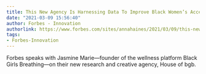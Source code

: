```yaml
---
title: This New Agency Is Harnessing Data To Improve Black Women’s Access To Wellness
date: "2021-03-09 15:56:40"
author: Forbes - Innovation
authorlink: https://www.forbes.com/sites/annahaines/2021/03/09/this-new-agency-is-harnessing-data-to-improve-black-womens-access-to-wellness/
tags:
- Forbes-Innovation
---
```

Forbes speaks with Jasmine Marie—founder of the wellness platform Black Girls Breathing—on their new research and creative agency, House of bgb.